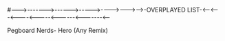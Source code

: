 #--->------->------>----->---->--->-->-OVERPLAYED  LIST-<--<---<----<-----<------<-------<--

Pegboard Nerds- Hero (Any Remix)
